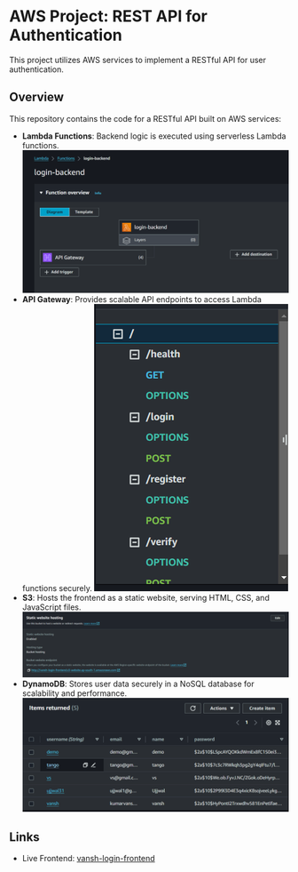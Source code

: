 # AWS Project: REST API for Authentication

This project utilizes AWS services to implement a RESTful API for user authentication.

## Overview

This repository contains the code for a RESTful API built on AWS services:
- **Lambda Functions**: Backend logic is executed using serverless Lambda functions.
![Lambda](/frontend/public/images/1.png)
- **API Gateway**: Provides scalable API endpoints to access Lambda functions securely.
![Api Gateway](/frontend/public/images/3.png)
- **S3**: Hosts the frontend as a static website, serving HTML, CSS, and JavaScript files.
![S3](/frontend/public/images/4.png)
- **DynamoDB**: Stores user data securely in a NoSQL database for scalability and performance.
![Dynamodb](/frontend/public/images/2.png)

## Links
- Live Frontend: [vansh-login-frontend](http://vansh-login-frontend.s3-website.ap-south-1.amazonaws.com/)
